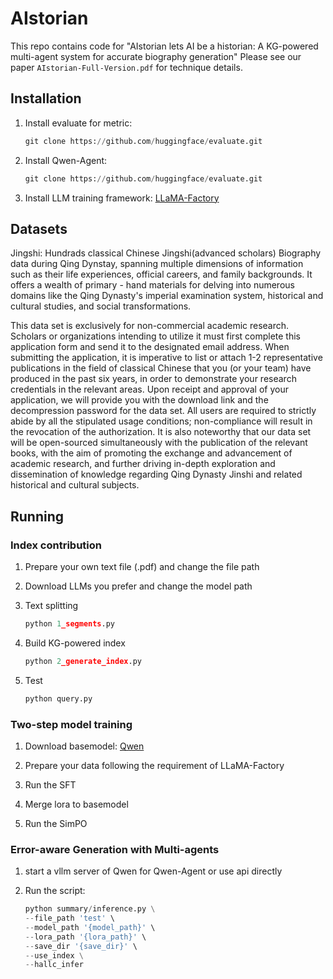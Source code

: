 # AIstorian

This repo contains code for "AIstorian lets AI be a historian: A KG-powered multi-agent system for accurate biography generation" Please see our paper `AIstorian-Full-Version.pdf` for technique details.


## Installation

1. Install evaluate for metric:

    ```python
    git clone https://github.com/huggingface/evaluate.git
    ```

2. Install Qwen-Agent:

    ```python
    git clone https://github.com/huggingface/evaluate.git
    ```

3. Install LLM training framework: [LLaMA-Factory](https://github.com/hiyouga/LLaMA-Factory)


## Datasets

Jingshi: Hundrads classical Chinese Jingshi(advanced scholars) Biography data during Qing Dynstay, spanning multiple dimensions of information such as their life experiences, official careers, and family backgrounds. It offers a wealth of primary - hand materials for delving into numerous domains like the Qing Dynasty's imperial examination system, historical and cultural studies, and social transformations.

This data set is exclusively for non-commercial academic research. Scholars or organizations intending to utilize it must first complete this application form and send it to the designated email address. When submitting the application, it is imperative to list or attach 1-2 representative publications in the field of classical Chinese that you (or your team) have produced in the past six years, in order to demonstrate your research credentials in the relevant areas. Upon receipt and approval of your application, we will provide you with the download link and the decompression password for the data set. All users are required to strictly abide by all the stipulated usage conditions; non-compliance will result in the revocation of the authorization. It is also noteworthy that our data set will be open-sourced simultaneously with the publication of the relevant books, with the aim of promoting the exchange and advancement of academic research, and further driving in-depth exploration and dissemination of knowledge regarding Qing Dynasty Jinshi and related historical and cultural subjects.


## Running

### Index contribution

1. Prepare your own text file (.pdf) and change the file path

2. Download LLMs you prefer and change the model path

3. Text splitting
    ```python
    python 1_segments.py 
    ```

4. Build KG-powered index
   ```python
   python 2_generate_index.py
   ```
5. Test 
    ```python 
    python query.py
    ```

### Two-step model training

1. Download basemodel: [Qwen](https://huggingface.co/Qwen/Qwen2.5-7B-Instruct)

2. Prepare your data following the requirement of LLaMA-Factory

3. Run the SFT

4. Merge lora to basemodel

5. Run the SimPO

### Error-aware Generation with Multi-agents

1. start a vllm server of Qwen for Qwen-Agent or use api directly

2. Run the script:

    ```python
    python summary/inference.py \
    --file_path 'test' \
    --model_path '{model_path}' \
    --lora_path '{lora_path}' \
    --save_dir '{save_dir}' \
    --use_index \
    --hallc_infer
    ```